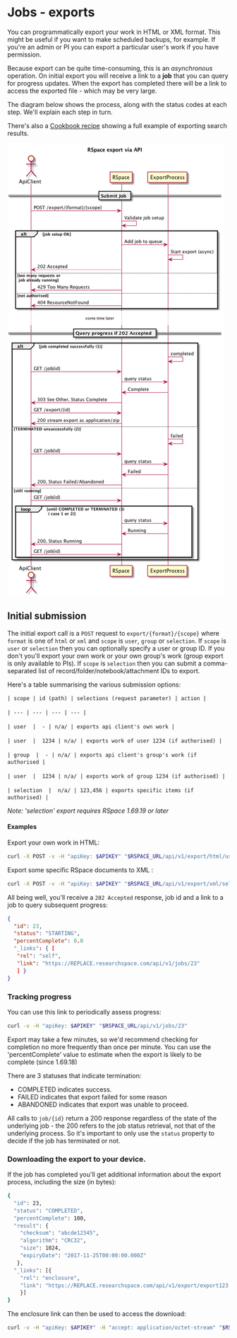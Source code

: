 # Jobs - exports

You can programmatically export your work in HTML or XML format. This 
might be useful if you want to make scheduled backups, for example. If you're an admin or PI you can export
a particular user's work if you have permission.

Because export can be quite time-consuming, this is an *asynchronous* operation. On initial export you will receive a link to
a **job** that you can query for progress updates. When the export has completed there will be a link to
access the exported file - which may be very large.

The diagram below shows the process, along with the status codes at each step. We'll explain each step in turn.

There's also a [Cookbook recipe](Cookbook/ExportSearchResults.md) showing a full example of exporting search results.

![Export sequence](./tutorial-data/export/publicApiExport.png)

## Initial submission

The initial export call is a `POST` request to `export/{format}/{scope}` where `format` is one of `html` or `xml`
and `scope` is `user`, `group` or `selection`. If `scope` is `user` or `selection` then you can optionally specify a user or group ID.  If you don't you'll export your own work or your own group's work (group export is only available to  PIs).
If `scope` is `selection` then you can submit a comma-separated list of record/folder/notebook/attachment IDs to export.

Here's a table summarising the various submission options:

    | scope | id (path) | selections (request parameter) | action |

    | --- | --- | --- | --- |

    | user  |  - | n/a/ | exports api client's own work |

    | user  |  1234 | n/a/ | exports work of user 1234 (if authorised) |

    | group  |  - | n/a/ | exports api client's group's work (if authorised |

    | user  |  1234 | n/a/ | exports work of group 1234 (if authorised) |
    
    | selection  |  n/a/ | 123,456 | exports specific items (if authorised) |
    
_Note: 'selection' export requires RSpace 1.69.19 or later_

#### Examples

Export your own work in HTML:

```bash
curl -X POST -v -H "apiKey: $APIKEY" "$RSPACE_URL/api/v1/export/html/user/"
```

Export some specific RSpace documents to XML :

```bash
curl -X POST -v -H "apiKey: $APIKEY" "$RSPACE_URL/api/v1/export/xml/selection?selections=1234,5678,2469"
```

All being well, you'll receive a `202 Accepted` response, job id and a link to a job to query subsequent progress:

```json
{
  "id": 23,
  "status": "STARTING",
  "percentComplete": 0.0
  "_links": { [
   "rel": "self",
   "link": "https://REPLACE.researchspace.com/api/v1/jobs/23"
   ] }
}
```
### Tracking progress

You can use this link to periodically assess progress:

```bash
curl -v -H "apiKey: $APIKEY" "$RSPACE_URL/api/v1/jobs/23"
```
Export may take a  few minutes, so we'd recommend checking for completion  no more frequently than once 
per minute. You can use the 'percentComplete' value to estimate when the export is likely to be complete (since 1.69.18)

There are 3 statuses that indicate termination:

* COMPLETED indicates success.
* FAILED indicates that export failed for some reason
* ABANDONED indicates that export was unable to proceed.

All calls to `job/{id}` return a 200 response regardless of the state of the underlying job - the 200 refers
 to the job status retrieval, not that of the underlying process. So it's important to only use the `status` property
  to decide if the job has terminated or not.
  
### Downloading the export to your device. 
  
If the job has completed you'll get additional information about the export process, including the size (in bytes):

```bash
{
  "id": 23,
  "status": "COMPLETED",
  "percentComplete": 100,
  "result": {
    "checksum": "abcde12345",
    "algorithm": "CRC32",
    "size": 1024,
    "expiryDate": "2017-11-25T00:00:00.000Z"
   },
  "_links": [{
    "rel": "enclosure",
    "link": "https://REPLACE.researchspace.com/api/v1/export/export123.zip"
    }]
}
```

The enclosure link can then be used to access the download:

```bash
curl -v -H "apiKey: $APIKEY" -H "accept: application/octet-stream" "$RSPACE_URL/api/v1/export/export123.zip -o export123.zip"
```
